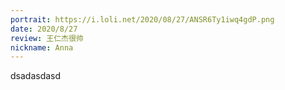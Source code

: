 ```yaml
---
portrait: https://i.loli.net/2020/08/27/ANSR6Ty1iwq4gdP.png
date: 2020/8/27
review: 王仁杰很帅
nickname: Anna
---
```


dsadasdasd
